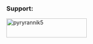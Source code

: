<h3 align="left">Support:</h3>
<p><a href="https://www.buymeacoffee.com/pyryrannik5"> <img align="left" src="https://cdn.buymeacoffee.com/buttons/v2/default-yellow.png" height="50" width="210" alt="pyryrannik5" /></a></p><br><br>


